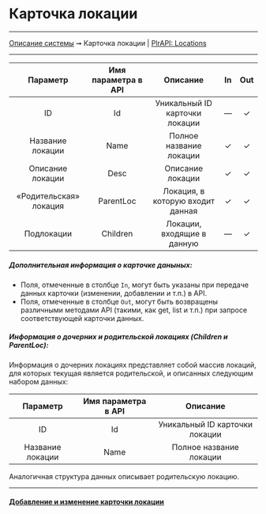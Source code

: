 # Карточка локации

----
[Описание системы](../index.md) ➞ Карточка локации
| [PlrAPI: Locations](../apidoc/api_locations.md)

----

|Параметр 						|Имя параметра в API	|Описание								|In		|Out
|:----: 						|:----:	 				|:----:									|:----:	|:----:
|ID								|Id						|Уникальный ID карточки локации			|—		|✓
|Название локации				|Name					|Полное название локации				|✓		|✓
|Описание локации				|Desc					|Описание локации						|✓		|✓
|«Родительская» локация		|ParentLoc			|Локация, в которую входит данная	|✓		|✓
|Подлокации						|Children				|Локации, входящие в данную				|—		|✓


##### Дополнительная информация о карточке даныных:
* Поля, отмеченные в столбце `In`, могут быть указаны при передаче данных карточки (изменении, добавлении и т.п.) в API.
* Поля, отмеченные в столбце `Out`, могут быть возвращены различными методами API (такими, как get, list и т.п.) при запросе соответствующей карточки данных.

##### Информация о дочерних и родительской локациях (Children и ParentLoc):

Информация о дочерних локациях представляет собой массив локаций, для которых текущая является родительской, и описанных следующим набором данных:

|Параметр 						|Имя параметра в API	|Описание
|:----: 						|:----:	 				|:----:
|ID								|Id						|Уникальный ID карточки локации
|Название локации				|Name					|Полное название локации

Аналогичная структура данных описывает родительскую локацию.

----

#### [Добавление и изменение карточки локации](inputs/location_in.md)
